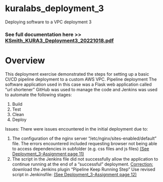 # kuralabs_deployment_3
Deploying software to a VPC deployment 3 
<h3>See full documentation here >> <a href="https://github.com/Hobsonkp/kuralabs_deployment_3/blob/main/Documentation/KSmith_KURA3_Deployment3_20221018.pdf">KSmith_KURA3_Deployment3_20221018.pdf</a></h3>
<h1>Overview </h1>
This deployment exercise demonstrated the steps for setting up a basic CI/CD pipeline deployment to a custom AWS VPC.
Pipeline deployment
The software application used in this case was a Flask web application called “url shortener”
GitHub was used to manage the code and Jenkins was used to automate the following stages:
<ol>
<li>Build</li>
<li>Test</li>
<li>Clean</li>
<li>Deploy </li>
</ol>
Issues:
There were issues encountered in the initial deployment due to:
<ol>
<li>The configuration of the nginx server “/etc/nginx/sites-enabled/default” file. 
The errors encountered included requesting browser not being able to access dependencies in subfolder (e.g. css files and js files)
<a href="https://github.com/Hobsonkp/kuralabs_deployment_3/blob/main/Documentation/Deployment-3_Assignment%20(1).pdf">(See Deployment_3-Assignment page 11)</a>
</li>
<li>The script in the Jenkins file did not successfully allow the application to continue running at the end of a “successful” deployment.
 <u>Correction:</u> download the Jenkins plugin “Pipeline Keep Running Step”
Use revised script in Jenkinsfile: <a href="https://github.com/Hobsonkp/kuralabs_deployment_3/blob/main/Documentation/Deployment-3_Assignment%20(1).pdf">(See Deployment_3-Assignment page 12)</a></li>
</ol>
